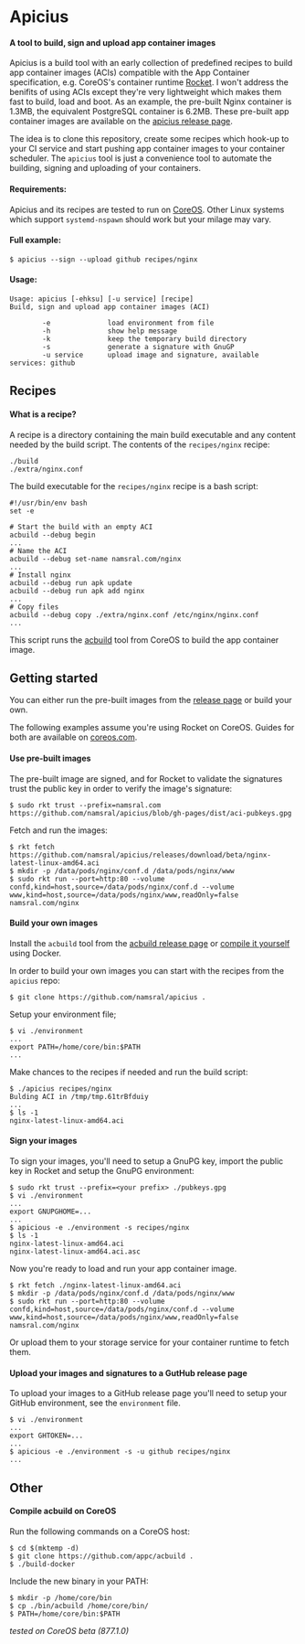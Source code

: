 # Apicius

#### A tool to build, sign and upload app container images

Apicius is a build tool with an early collection of predefined recipes to build app container images (ACIs) compatible with the App Container specification, e.g. CoreOS's container runtime [Rocket]. I won't address the benifits of using ACIs except they're very lightweight which makes them fast to build, load and boot. As an example, the pre-built Nginx container is 1.3MB, the equivalent PostgreSQL container is 6.2MB. These pre-built app container images are available on the [apicius release page][apicius-releases].

The idea is to clone this repository, create some recipes which hook-up to your CI service and start pushing app container images to your container scheduler. The `apicius` tool is just  a convenience tool to automate the building, signing and uploading of your containers.

#### Requirements:

Apicius and its recipes are tested to run on [CoreOS]. Other Linux systems which support `systemd-nspawn` should work but your milage may vary.

[apicius-releases]: https://github.com/namsral/apicius/releases
[CoreOS]: https://coreos.com
[Rocket]: https://coreos.com/rkt

#### Full example:

    $ apicius --sign --upload github recipes/nginx

#### Usage:

    Usage: apicius [-ehksu] [-u service] [recipe]
    Build, sign and upload app container images (ACI)                             
                                                                                  
            -e              load environment from file
            -h              show help message                                     
            -k              keep the temporary build directory                    
            -s              generate a signature with GnuGP                       
            -u service      upload image and signature, available services: github


Recipes
-------

#### What is a recipe?

A recipe is a directory containing the main build executable and any content needed by the build script. The contents of the `recipes/nginx` recipe:

    ./build
    ./extra/nginx.conf

The build executable for the `recipes/nginx` recipe is a bash script:

    #!/usr/bin/env bash
    set -e

    # Start the build with an empty ACI
    acbuild --debug begin
    ...
    # Name the ACI
    acbuild --debug set-name namsral.com/nginx
    ...
    # Install nginx
    acbuild --debug run apk update
    acbuild --debug run apk add nginx
    ...
    # Copy files
    acbuild --debug copy ./extra/nginx.conf /etc/nginx/nginx.conf
    ...

This script runs the [acbuild] tool from CoreOS to build the app container image.

[acbuild]: https://github.com/appc/acbuild
[acbuild-releases]: https://github.com/appc/acbuild/releases


Getting started
---------------

You can either run the pre-built images from the [release page][apicius-releases] or build your own.

The following examples assume you're using Rocket on CoreOS. Guides for both are available on [coreos.com][CoreOS].

#### Use pre-built images

The pre-built image are signed, and for Rocket to validate the signatures trust the public key in order to verify the image's signature: 

    $ sudo rkt trust --prefix=namsral.com https://github.com/namsral/apicius/blob/gh-pages/dist/aci-pubkeys.gpg

Fetch and run the images:

    $ rkt fetch https://github.com/namsral/apicius/releases/download/beta/nginx-latest-linux-amd64.aci
    $ mkdir -p /data/pods/nginx/conf.d /data/pods/nginx/www
    $ sudo rkt run --port=http:80 --volume confd,kind=host,source=/data/pods/nginx/conf.d --volume www,kind=host,source=/data/pods/nginx/www,readOnly=false namsral.com/nginx

#### Build your own images

Install the `acbuild` tool from the [acbuild release page][acbuild-releases] or [compile it yourself](#compile-acbuild-on-coreos) using Docker.

In order to build your own images you can start with the recipes from the `apicius` repo:

    $ git clone https://github.com/namsral/apicius .

Setup your environment file; 

    $ vi ./environment
    ...
    export PATH=/home/core/bin:$PATH
    ...

Make chances to the recipes if needed and run the build script:

    $ ./apicius recipes/nginx
    Bulding ACI in /tmp/tmp.61trBfduiy
    ...
    $ ls -1
    nginx-latest-linux-amd64.aci


#### Sign your images

To sign your images, you'll need to setup a GnuPG key, import the public key in Rocket and setup the GnuPG environment:

    $ sudo rkt trust --prefix=<your prefix> ./pubkeys.gpg
    $ vi ./environment
    ...
    export GNUPGHOME=...
    ...
    $ apicious -e ./environment -s recipes/nginx
    $ ls -1
    nginx-latest-linux-amd64.aci
    nginx-latest-linux-amd64.aci.asc

Now you're ready to load and run your app container image.

    $ rkt fetch ./nginx-latest-linux-amd64.aci
    $ mkdir -p /data/pods/nginx/conf.d /data/pods/nginx/www
    $ sudo rkt run --port=http:80 --volume confd,kind=host,source=/data/pods/nginx/conf.d --volume www,kind=host,source=/data/pods/nginx/www,readOnly=false namsral.com/nginx

Or upload them to your storage service for your container runtime to fetch them.

#### Upload your images and signatures to a GutHub release page

To upload your images to a GitHub release page you'll need to setup your GitHub environment, see the `environment` file.

    $ vi ./environment
    ...
    export GHTOKEN=...
    ...
    $ apicious -e ./environment -s -u github recipes/nginx
    ...


Other
-------

#### Compile acbuild on CoreOS

Run the following commands on a CoreOS host:

    $ cd $(mktemp -d)
    $ git clone https://github.com/appc/acbuild .
    $ ./build-docker

Include the new binary in your PATH:

    $ mkdir -p /home/core/bin
    $ cp ./bin/acbuild /home/core/bin/
    $ PATH=/home/core/bin:$PATH

_tested on CoreOS beta (877.1.0)_
